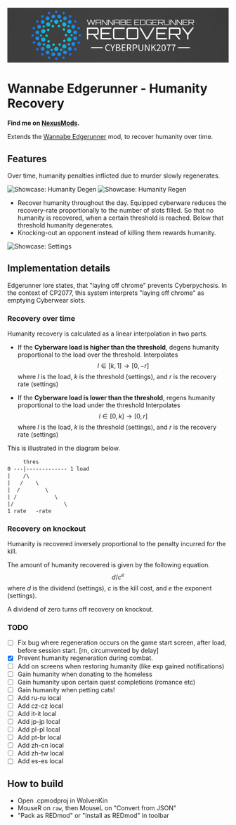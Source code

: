 <p align="center">
<img src="assets/banner.png" alt="Logo">

# Wannabe Edgerunner - Humanity Recovery

**Find me on [NexusMods](https://www.nexusmods.com/cyberpunk2077/mods/6330).**

Extends the [Wannabe Edgerunner](https://www.nexusmods.com/cyberpunk2077/mods/5646) mod, to recover humanity over time.

## Features

Over time, humanity penalties inflicted due to murder slowly regenerates.

![Showcase: Humanity Degen](https://user-images.githubusercontent.com/19748542/200916018-e2de585e-e519-406b-9cd0-f13762ec5dfc.png)
![Showcase: Humanity Regen](https://user-images.githubusercontent.com/19748542/200917043-291e7d52-c3bd-48ef-a975-5b0affe56fae.png)

* Recover humanity throughout the day. Equipped cyberware reduces the recovery-rate proportionally to the number of slots filled. So that no humanity is recovered, when a certain threshold is reached. Below that threshold humanity degenerates.
* Knocking-out an opponent instead of killing them rewards humanity.

![Showcase: Settings](https://user-images.githubusercontent.com/19748542/200928459-9505354a-1bfc-4c16-bca4-80ce8638e82e.png)

## Implementation details

Edgerunner lore states, that "laying off chrome" prevents Cyberpychosis. In the context of CP2077, this system interprets "laying off chrome" as emptying Cyberwear slots.

### Recovery over time

Humanity recovery is calculated as a linear interpolation in two parts.

- If the **Cyberware load is higher than the threshold**, degens humanity proportional to the load over the threshold. Interpolates $$l \in [k,1] \rightarrow [0,-r]$$ where $l$ is the load, $k$ is the threshold (settings), and $r$ is the recovery rate (settings)

- If the **Cyberware load is lower than the threshold**, regens humanity proportional to the load under the threshold Interpolates $$l \in [0,k] \rightarrow [0,r]$$ where $l$ is the load, $k$ is the threshold (settings), and $r$ is the recovery rate (settings)

This is illustrated in the diagram below.
```
     thres
0 ---|------------- 1 load
|    /\
|   /    \
|  /        \
| /            \
|/                \
1 rate   -rate
```

### Recovery on knockout

Humanity is recovered inversely proportional to the penalty incurred for the kill.

The amount of humanity recovered is given by the following equation. $$d / c ^ e$$ where $d$ is the dividend (settings), $c$ is the kill cost, and $e$ the exponent (settings).

A dividend of zero turns off recovery on knockout.

### TODO
- [ ] Fix bug where regeneration occurs on the game start screen, after load, before session start. [rn, circumvented by delay]
- [x] Prevent humanity regeneration during combat.
- [ ] Add on screens when restoring humanity (like exp gained notifications)
- [ ] Gain humanity when donating to the homeless
- [ ] Gain humanity upon certain quest completions (romance etc)
- [ ] Gain humanity when petting cats!
- [ ] Add ru-ru local
- [ ] Add cz-cz local
- [ ] Add it-it local
- [ ] Add jp-jp local
- [ ] Add pl-pl local
- [ ] Add pt-br local
- [ ] Add zh-cn local
- [ ] Add zh-tw local
- [ ] Add es-es local

## How to build

- Open .cpmodproj in WolvenKin
- MouseR on `raw`, then MouseL on "Convert from JSON"
- "Pack as REDmod" or "Install as REDmod" in toolbar

